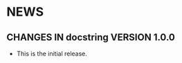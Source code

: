 NEWS
==========

CHANGES IN docstring VERSION 1.0.0
---------------------------------

* This is the initial release.